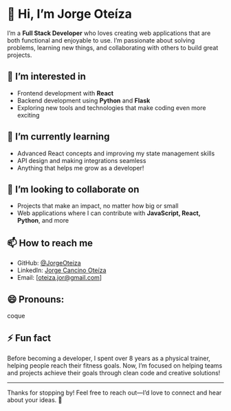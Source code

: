# 👋 Hi, I’m Jorge Oteíza  

I’m a **Full Stack Developer** who loves creating web applications that are both functional and enjoyable to use. I’m passionate about solving problems, learning new things, and collaborating with others to build great projects.  

## 👀 I’m interested in  
- Frontend development with **React**  
- Backend development using **Python** and **Flask**  
- Exploring new tools and technologies that make coding even more exciting  

## 🌱 I’m currently learning  
- Advanced React concepts and improving my state management skills  
- API design and making integrations seamless  
- Anything that helps me grow as a developer!  

## 💞️ I’m looking to collaborate on  
- Projects that make an impact, no matter how big or small  
- Web applications where I can contribute with **JavaScript, React, Python**, and more  

## 📫 How to reach me  
- GitHub: [@JorgeOteiza](https://github.com/JorgeOteiza)  
- LinkedIn: [Jorge Cancino Oteíza](https://www.linkedin.com/in/jorge-cancino-oteiza/)  
- Email: [oteiza.jor@gmail.com]  

## 😄 Pronouns:  
coque

## ⚡ Fun fact  
Before becoming a developer, I spent over 8 years as a physical trainer, helping people reach their fitness goals. Now, I’m focused on helping teams and projects achieve their goals through clean code and creative solutions!  

---

Thanks for stopping by! Feel free to reach out—I’d love to connect and hear about your ideas. 🚀  


<!---
JorgeOteiza/JorgeOteiza is a ✨ special ✨ repository because its `README.md` (this file) appears on your GitHub profile.
You can click the Preview link to take a look at your changes.
--->
